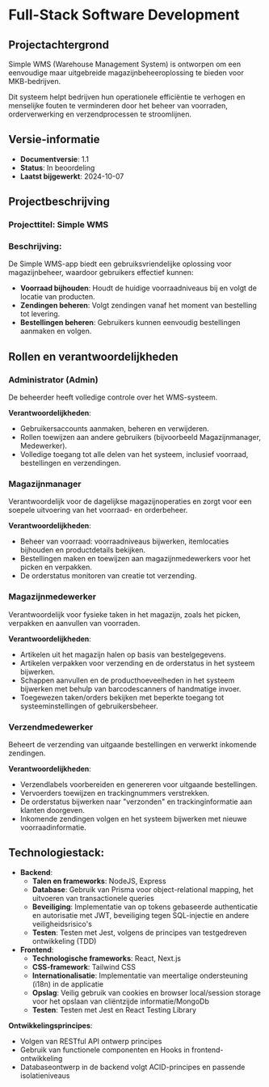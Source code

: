 # **Full-Stack Software Development**

## **Projectachtergrond**

Simple WMS (Warehouse Management System) is ontworpen om een eenvoudige maar uitgebreide magazijnbeheeroplossing te bieden voor MKB-bedrijven. 

Dit systeem helpt bedrijven hun operationele efficiëntie te verhogen en menselijke fouten te verminderen door het beheer van voorraden, orderverwerking en verzendprocessen te stroomlijnen.

## **Versie-informatie**

- **Documentversie**: 1.1
- **Status**: In beoordeling
- **Laatst bijgewerkt**: 2024-10-07

## **Projectbeschrijving**

### **Projecttitel**: Simple WMS

### **Beschrijving**:

De Simple WMS-app biedt een gebruiksvriendelijke oplossing voor magazijnbeheer, waardoor gebruikers effectief kunnen:

- **Voorraad bijhouden**: Houdt de huidige voorraadniveaus bij en volgt de locatie van producten.
- **Zendingen beheren**: Volgt zendingen vanaf het moment van bestelling tot levering.
- **Bestellingen beheren**: Gebruikers kunnen eenvoudig bestellingen aanmaken en volgen.

## **Rollen en verantwoordelijkheden**

### **Administrator (Admin)**

De beheerder heeft volledige controle over het WMS-systeem.

**Verantwoordelijkheden**:

- Gebruikersaccounts aanmaken, beheren en verwijderen.
- Rollen toewijzen aan andere gebruikers (bijvoorbeeld Magazijnmanager, Medewerker).
- Volledige toegang tot alle delen van het systeem, inclusief voorraad, bestellingen en verzendingen.

### **Magazijnmanager**

Verantwoordelijk voor de dagelijkse magazijnoperaties en zorgt voor een soepele uitvoering van het voorraad- en orderbeheer.

**Verantwoordelijkheden**:

- Beheer van voorraad: voorraadniveaus bijwerken, itemlocaties bijhouden en productdetails bekijken.
- Bestellingen maken en toewijzen aan magazijnmedewerkers voor het picken en verpakken.
- De orderstatus monitoren van creatie tot verzending.

### **Magazijnmedewerker**

Verantwoordelijk voor fysieke taken in het magazijn, zoals het picken, verpakken en aanvullen van voorraden.

**Verantwoordelijkheden**:

- Artikelen uit het magazijn halen op basis van bestelgegevens.
- Artikelen verpakken voor verzending en de orderstatus in het systeem bijwerken.
- Schappen aanvullen en de producthoeveelheden in het systeem bijwerken met behulp van barcodescanners of handmatige invoer.
- Toegewezen taken/orders bekijken met beperkte toegang tot systeeminstellingen of gebruikersbeheer.

### **Verzendmedewerker**

Beheert de verzending van uitgaande bestellingen en verwerkt inkomende zendingen.

**Verantwoordelijkheden**:

- Verzendlabels voorbereiden en genereren voor uitgaande bestellingen.
- Vervoerders toewijzen en trackingnummers verstrekken.
- De orderstatus bijwerken naar "verzonden" en trackinginformatie aan klanten doorgeven.
- Inkomende zendingen volgen en het systeem bijwerken met nieuwe voorraadinformatie.


## **Technologiestack**:

- **Backend**:
    - **Talen en frameworks**: NodeJS, Express
    - **Database**: Gebruik van Prisma voor object-relational mapping, het uitvoeren van transactionele queries
    - **Beveiliging**: Implementatie van op tokens gebaseerde authenticatie en autorisatie met JWT, beveiliging tegen SQL-injectie en andere veiligheidsrisico's
    - **Testen**: Testen met Jest, volgens de principes van testgedreven ontwikkeling (TDD)
- **Frontend**:
    - **Technologische frameworks**: React, Next.js
    - **CSS-framework**: Tailwind CSS
    - **Internationalisatie**: Implementatie van meertalige ondersteuning (i18n) in de applicatie
    - **Opslag**: Veilig gebruik van cookies en browser local/session storage voor het opslaan van cliëntzijde informatie/MongoDb
    - **Testen**: Testen met Jest en React Testing Library

**Ontwikkelingsprincipes**:

- Volgen van RESTful API ontwerp principes
- Gebruik van functionele componenten en Hooks in frontend-ontwikkeling
- Databaseontwerp in de backend volgt ACID-principes en passende isolatieniveaus